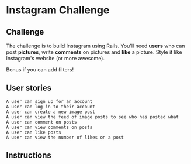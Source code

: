 Instagram Challenge
===================

## Challenge

The challenge is to build Instagram using Rails. You'll need **users** who can post **pictures**, write **comments** on pictures and **like** a picture. Style it like Instagram's website (or more awesome).

Bonus if you can add filters!

## User stories

```
A user can sign up for an account
A user can log in to their account
A user can create a new image post
A user can view the feed of image posts to see who has posted what
A user can comment on posts
A user can view comments on posts
A user can like posts
A user can view the number of likes on a post
```

## Instructions
